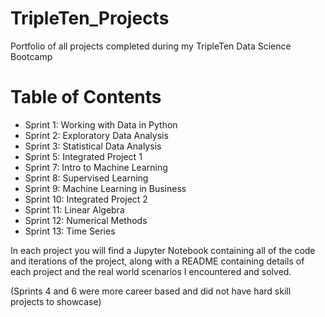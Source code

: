 # TripleTen_Projects
Portfolio of all projects completed during my TripleTen Data Science Bootcamp

# Table of Contents
- Sprint 1: Working with Data in Python
- Sprint 2: Exploratory Data Analysis
- Sprint 3: Statistical Data Analysis
- Sprint 5: Integrated Project 1
- Sprint 7: Intro to Machine Learning
- Sprint 8: Supervised Learning
- Sprint 9: Machine Learning in Business
- Sprint 10: Integrated Project 2
- Sprint 11: Linear Algebra
- Sprint 12: Numerical Methods
- Sprint 13: Time Series

In each project you will find a Jupyter Notebook containing all of the code and iterations of the project, along with a README containing details of each project and the real world scenarios I encountered and solved.

(Sprints 4 and 6 were more career based and did not have hard skill projects to showcase)
